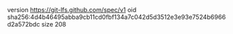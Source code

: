 version https://git-lfs.github.com/spec/v1
oid sha256:4d4b46495abba9cb11cd0fbf134a7c042d5d3512e3e93e7524b6966d2a572bdc
size 208
